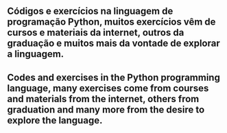 Códigos e exercícios na linguagem de programação Python, muitos exercícios vêm de cursos e materiais da internet, outros da graduação e muitos mais da vontade de explorar a linguagem.
---
Codes and exercises in the Python programming language, many exercises come from courses and materials from the internet, others from graduation and many more from the desire to explore the language.
---
